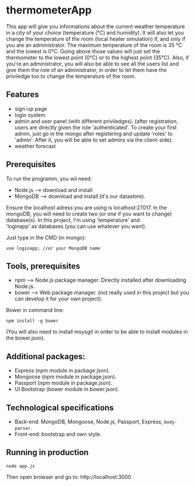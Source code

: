 # thermometerApp

This app will give you informations about the current weather temperature in a city of your choice (temperature (°C) and humidity). 
It will also let you change the temperature of the room (local heater simulation) if, and only if you are an administrator. 
The maximum temperature of the room is 35 °C and the lowest is 0°C. Going above those values will just set the thermometer to the lowest 
point (0°C) or to the highest point (35°C).
Also, if you're an administrator, you will also be able to see all the users list and give them the role of an administrator, 
in order to let them have the priviledge too to change the temperature of the room. 

## Features

- sign-up page
- login system
- admin and user panel (with different priviledges). (after registration, users are directly given the role 'authenticated'. To create your first admin, just go in the mongo after registering and update 'roles' to 'admin'. After it, you will be able to set admins via the client-side).
- weather forecast

## Prerequisites

To run the programm, you wil need:

* Node.js --> download and install
* MongoDB --> download and install (it's our datastore).

Ensure the localhost adress you are using is localhost:27017.
In the mongoDB, you will need to create two (or one if you want to change) database(s). In this project, I'm using 'temperature' and   
'loginapp' as databases (you can use whatever you want).

Just type in the CMD (in mongo):
```
use loginapp; //or your MongoDB name
```

## Tools, prerequisites

* npm --> Node.js package manager. Directly installed after downloading Node.js.
* bower --> Web package manager. (not really used in this project but you can develop it for your own project).

Bower in command line:
```
npm install -g bower
```
(You will also need to install msysgit in order to be able to install modules in the bower.json).

## Additional packages:

* Express (npm module in package.json).
* Mongoose (npm module in package.json).
* Passport (npm module in package.json).
* UI Bootstrap (bower module in bower.json).

## Technological specifications

- Back-end: MongoDB, Mongoose, Node.js, Passport, Express, `body-parser`.
- Front-end: bootstrap and own style.

## Running in production

```
node app.js
```
Then open browser and go to:
http://localhost:3000



